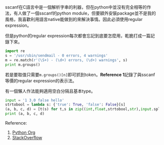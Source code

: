 sscanf在C語言中是一個解析字串的利器，但在python中並沒有完全相等的作法，有人做了一個sscanf的python module，但要額外安裝package並不是我的風格，我喜歡利用語言native能做到的來解決事情。因此必須使用regular expression。

但是python的regular expression每次都會忘記到底要怎麼用，乾脆打成一篇記錄下來。

```python
import re
s = '/usr/sbin/sendmail - 0 errors, 4 warnings'
m = re.match(r'(\S+) - (\d+) errors, (\d+) warnings', s)
print m.groups()
```

若是要取值只需要`m.groups()[n]`即可抓到token。**Reference 1**記錄了與sscanf等價的regular expression的表示法。

有一個懶人作法能夠適用空白分隔且基本type。

```python
input = '1 3.0 false hello'
strtobool = lambda s: {'true': True, 'false': False}[s]
(a, b, c, d) = [t(s) for t,s in zip((int,float,strtobool,str),input.split())]
print (a, b, c, d)
```

Reference:
1. [Python Org](https://docs.python.org/2/library/re.html#simulating-scanf)
2. [StackOverflow](https://stackoverflow.com/questions/2175080/sscanf-in-python)